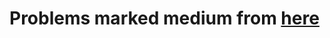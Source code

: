 # Problems marked medium from [here](https://www.hackerrank.com/domains/algorithms?badge_type=problem-solving&filters%5Bdifficulty%5D%5B%5D=medium)

